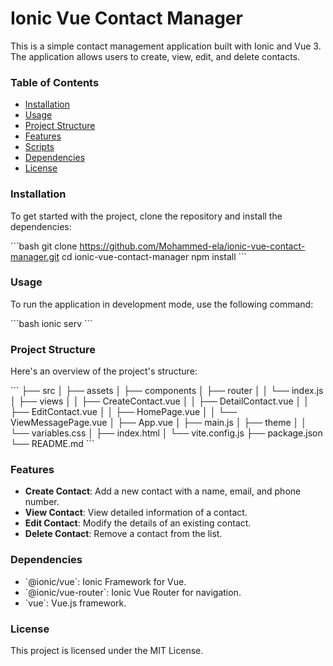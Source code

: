 
# Ionic Vue Contact Manager

This is a simple contact management application built with Ionic and Vue 3. The application allows users to create, view, edit, and delete contacts.

### Table of Contents

- [Installation](#installation)
- [Usage](#usage)
- [Project Structure](#project-structure)
- [Features](#features)
- [Scripts](#scripts)
- [Dependencies](#dependencies)
- [License](#license)

### Installation

To get started with the project, clone the repository and install the dependencies:

\`\`\`bash
git clone https://github.com/Mohammed-ela/ionic-vue-contact-manager.git
cd ionic-vue-contact-manager
npm install
\`\`\`

### Usage

To run the application in development mode, use the following command:

\`\`\`bash
ionic serv
\`\`\`

### Project Structure

Here's an overview of the project's structure:

\`\`\`
├── src
│   ├── assets
│   ├── components
│   ├── router
│   │   └── index.js
│   ├── views
│   │   ├── CreateContact.vue
│   │   ├── DetailContact.vue
│   │   ├── EditContact.vue
│   │   ├── HomePage.vue
│   │   └── ViewMessagePage.vue
│   ├── App.vue
│   ├── main.js
│   ├── theme
│   │   └── variables.css
│   ├── index.html
│   └── vite.config.js
├── package.json
└── README.md
\`\`\`

### Features

- **Create Contact**: Add a new contact with a name, email, and phone number.
- **View Contact**: View detailed information of a contact.
- **Edit Contact**: Modify the details of an existing contact.
- **Delete Contact**: Remove a contact from the list.


### Dependencies

- \`@ionic/vue\`: Ionic Framework for Vue.
- \`@ionic/vue-router\`: Ionic Vue Router for navigation.
- \`vue\`: Vue.js framework.

### License

This project is licensed under the MIT License.

